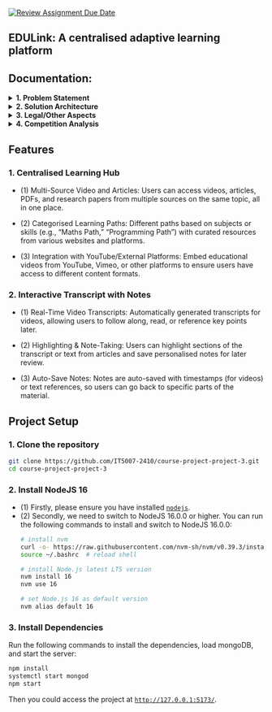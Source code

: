 [![Review Assignment Due Date](https://classroom.github.com/assets/deadline-readme-button-22041afd0340ce965d47ae6ef1cefeee28c7c493a6346c4f15d667ab976d596c.svg)](https://classroom.github.com/a/eD9oPTLm)

## **EDULink: A centralised adaptive learning platform**

## Documentation:

<details><summary><b>1. Problem Statement</b></summary>

- **Novelty of the Problem**

The modern learner faces challenges in accessing and organizing educational content scattered across various platforms, including YouTube, academic repositories, and online learning portals. There is no unified hub where students, professionals, and lifelong learners can seamlessly access diverse learning resources and tools for interactive learning and note-taking.

- **Challenges**
  
  •	Aggregating content from multiple sources in real-time, maintaining relevance and quality.
  •	Providing interactive tools such as note-taking, transcripts, and categorization to enhance the learning experience.
  •	Ensuring user privacy and compliance with intellectual property rights while integrating third-party resources.
  
- **Relevance in 2/5/10 Years**

The need for centralized learning hubs will grow with the increasing proliferation of online educational content. EDULink addresses a timeless problem by streamlining learning and making it accessible, adaptable, and personalized—qualities that will remain relevant for decades.

- **Complexity of the Solution**

The solution requires a robust backend for content aggregation, dynamic front-end tools for user interaction, and machine learning models for adaptive learning recommendations. It also involves ensuring scalability and handling large volumes of data from diverse sources.

</details>

<details><summary><b>2. Solution Architecture</b></summary>

- **Overview**

The solution architecture for EDULink includes:

•	Content Aggregation Layer: Fetches and organizes data from multiple sources (YouTube, ArXiv, GitHub, etc.).
•	User Interface: Provides a seamless interface with interactive features like note-taking, real-time transcripts, and categorized learning paths.
•	Recommendation Engine: Uses AI to filter and sort content based on user preferences and learning goals.

- **Wireframes/Mockups**
  
  •	Home Page: Displays categorized learning paths and recent content.
  •	Video Player Page: Includes real-time transcript generation and note-taking tools.
  •	History Page: Displays watched content and saved notes.
  •	Search Page: Allows keyword-based content discovery across all integrated platforms.
  
- **Information Architecture**
  
  1. Modules:
     •	Content Aggregator: Handles APIs for content retrieval and metadata parsing.
     •	Recommendation Engine: Machine learning models for adaptive learning paths.
     •	User Management: Authentication, profile settings, and user history.
  2. Data Flow:
     •	User queries → Content Aggregation → Recommendation → Display results with interactive tools.

</details>
<details><summary><b>3. Legal/Other Aspects</b></summary>

- **Open Source Usage**
  
  •	The platform leverages open-source libraries for APIs, transcripts, and UI components.
  •	Third-party integrations (e.g., YouTube, ArXiv) comply with their respective terms of service.
  
- **Open-Sourcing the Project**
  
  •	EDULink can be open-sourced to encourage contributions from the developer community.
  •	Licensing under a permissive license like MIT ensures proper usage and credit.
  
- **Protecting Against Copying**
  
  •	Proprietary features like the AI-based recommendation engine and interactive tools can be protected by patents or copyrights.
  •	The branding, user interface, and content organization can be trademarked to maintain uniqueness.

</details>
<details><summary><b>4. Competition Analysis</b></summary>

- **Competitors**
  
  1. Khan Academy
     •	Strengths: Comprehensive courses, interactive exercises.
     •	Weaknesses: Limited third-party content aggregation, lack of real-time transcripts.
  2. Coursera/edX
     •	Strengths: University-level courses with certifications.
     •	Weaknesses: Paid courses, limited note-taking tools.
  3. YouTube
     •	Strengths: Free and vast repository of videos.
     •	Weaknesses: Lack of categorization for educational purposes, no transcripts or note integration.
  4. ArXiv
     •	Strengths: Rich collection of research papers.
     •	Weaknesses: No interactive tools, limited user interface.
     
- **How EDULink Stands Out**
  
  •	Centralized Platform: Aggregates videos, articles, and research papers from multiple sources.
  •	Interactive Tools: Real-time transcripts, highlighting, and note-taking features.
  •	Adaptive Learning: AI-driven personalized recommendations based on user goals.
  •	Scalability: Designed to handle diverse educational content, ensuring future relevance.

Our target users are **students, professionals, and lifelong learners** who want to access educational content from **multiple sources in one place**. EDULink aims to provide a centralised learning hub with categorised learning paths, interactive transcripts, and note-taking features to enhance the learning experience.
</details>

## Features
### **1. Centralised Learning Hub**

- (1) Multi-Source Video and Articles: Users can access videos, articles, PDFs, and research papers from multiple sources on the same topic, all in one place.

- (2) Categorised Learning Paths: Different paths based on subjects or skills (e.g., “Maths Path,” “Programming Path”) with curated resources from various websites and platforms.

- (3) Integration with YouTube/External Platforms: Embed educational videos from YouTube, Vimeo, or other platforms to ensure users have access to different content formats.

### **2. Interactive Transcript with Notes**

- (1) Real-Time Video Transcripts: Automatically generated transcripts for videos, allowing users to follow along, read, or reference key points later.

- (2) Highlighting & Note-Taking: Users can highlight sections of the transcript or text from articles and save personalised notes for later review.

- (3) Auto-Save Notes: Notes are auto-saved with timestamps (for videos) or text references, so users can go back to specific parts of the material.

## **Project Setup**
### **1. Clone the repository**
```bash
git clone https://github.com/IT5007-2410/course-project-project-3.git
cd course-project-project-3
```

### **2. Install NodeJS 16**
- (1) Firstly, please ensure you have installed <code><a href="https://nodejs.org/en/download/">nodejs</a></code>.
- (2) Secondly, we need to switch to NodeJS 16.0.0 or higher. You can run the following commands to install and switch to NodeJS 16.0.0:
    ```bash
    # install nvm
    curl -o- https://raw.githubusercontent.com/nvm-sh/nvm/v0.39.3/install.sh | bash
    source ~/.bashrc  # reload shell

    # install Node.js latest LTS version
    nvm install 16 
    nvm use 16

    # set Node.js 16 as default version
    nvm alias default 16
    ```

### **3. Install Dependencies**
Run the following commands to install the dependencies, load mongoDB, and start the server:
```bash
npm install
systemctl start mongod
npm start
```
Then you could access the project at <code><a href="http://127.0.0.1:5173/">http://127.0.0.1:5173/</a></code>.
